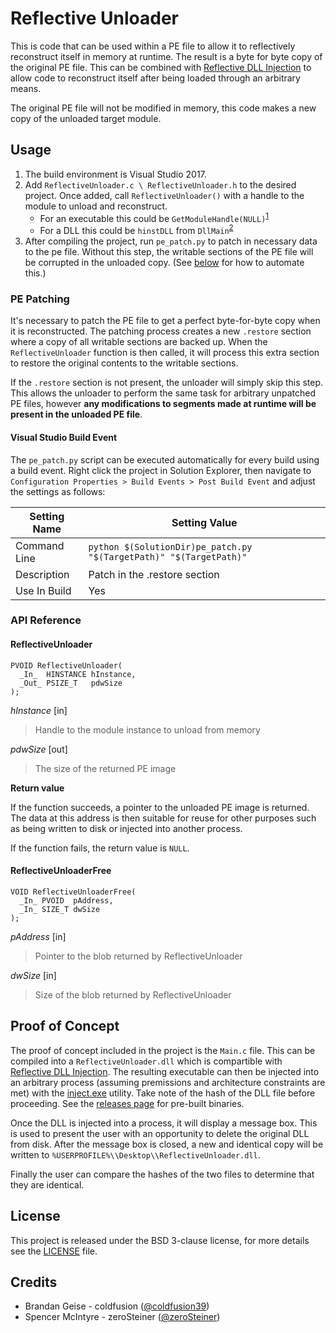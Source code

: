 # Reflective Unloader
This is code that can be used within a PE file to allow it to reflectively
reconstruct itself in memory at runtime. The result is a byte for byte copy of
the original PE file. This can be combined with [Reflective DLL Injection][1] to
allow code to reconstruct itself after being loaded through an arbitrary means.

The original PE file will not be modified in memory, this code makes a new copy
of the unloaded target module.

## Usage

1. The build environment is Visual Studio 2017.
1. Add `ReflectiveUnloader.c \ ReflectiveUnloader.h` to the desired project.
   Once added, call `ReflectiveUnloader()` with a handle to the module to unload
   and reconstruct.
   * For an executable this could be `GetModuleHandle(NULL)`<sup>[1][2]</sup>
   * For a DLL this could be `hinstDLL` from `DllMain`<sup>[2][3]</sup>
1. After compiling the project, run `pe_patch.py` to patch in necessary data to
   the pe file. Without this step, the writable sections of the PE file will be
   corrupted in the unloaded copy. (See [below](#visual-studio-build-event) for
   how to automate this.)

### PE Patching
It's necessary to patch the PE file to get a perfect byte-for-byte copy when it
is reconstructed. The patching process creates a new `.restore` section where a
copy of all writable sections are backed up. When the `ReflectiveUnloader`
function is then called, it will process this extra section to restore the
original contents to the writable sections.

If the `.restore` section is not present, the unloader will simply skip this
step. This allows the unloader to perform the same task for arbitrary unpatched
PE files, however **any modifications to segments made at runtime will be
present in the unloaded PE file**.

#### Visual Studio Build Event
The `pe_patch.py` script can be executed automatically for every build using a
build event. Right click the project in Solution Explorer, then navigate to
`Configuration Properties > Build Events > Post Build Event` and adjust the
settings as follows:

| Setting Name | Setting Value                                                      |
|--------------|--------------------------------------------------------------------|
| Command Line | `python $(SolutionDir)pe_patch.py "$(TargetPath)" "$(TargetPath)"` |
| Description  | Patch in the .restore section                                      |
| Use In Build | Yes                                                                |

### API Reference
#### ReflectiveUnloader
```
PVOID ReflectiveUnloader(
  _In_  HINSTANCE hInstance,
  _Out_ PSIZE_T   pdwSize
);
```
*hInstance* \[in\]
> Handle to the module instance to unload from memory

*pdwSize* \[out\]
> The size of the returned PE image

**Return value**

If the function succeeds, a pointer to the unloaded PE image is returned. The
data at this address is then suitable for reuse for other purposes such as being
written to disk or injected into another process.

If the function fails, the return value is `NULL`.

#### ReflectiveUnloaderFree
```
VOID ReflectiveUnloaderFree(
  _In_ PVOID  pAddress,
  _In_ SIZE_T dwSize
);
```
*pAddress* \[in\]
> Pointer to the blob returned by ReflectiveUnloader

*dwSize* \[in\]
> Size of the blob returned by ReflectiveUnloader

## Proof of Concept
The proof of concept included in the project is the `Main.c` file. This can be
compiled into a `ReflectiveUnloader.dll` which is compartible with
[Reflective DLL Injection][1]. The resulting executable can then be injected
into an arbitrary process (assuming premissions and architecture constraints are
met) with the [inject.exe][4] utility. Take note of the hash of the DLL file
before proceeding. See the [releases page][5] for pre-built binaries.

Once the DLL is injected into a process, it will display a message box. This is
used to present the user with an opportunity to delete the original DLL from
disk. After the message box is closed, a new and identical copy will be written
to `%USERPROFILE%\\Desktop\\ReflectiveUnloader.dll`.

Finally the user can compare the hashes of the two files to determine that they
are identical.

## License
This project is released under the BSD 3-clause license, for more details see
the [LICENSE][license-url] file.

## Credits

 - Brandan Geise - coldfusion ([@coldfusion39](https://twitter.com/coldfusion39))
 - Spencer McIntyre - zeroSteiner ([@zeroSteiner](https://twitter.com/zeroSteiner))

[1]: https://github.com/stephenfewer/ReflectiveDLLInjection
[2]: https://msdn.microsoft.com/en-us/library/windows/desktop/ms683199(v=vs.85).aspx
[3]: https://msdn.microsoft.com/en-us/library/windows/desktop/ms682583(v=vs.85).aspx
[4]: https://github.com/stephenfewer/ReflectiveDLLInjection/tree/master/bin
[5]: https://github.com/zeroSteiner/reflective-unloader/releases
[license-url]: https://github.com/zeroSteiner/reflective-unloader/blob/master/LICENSE

